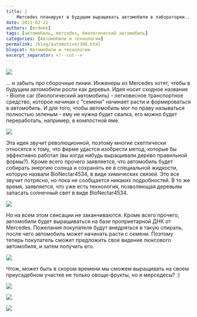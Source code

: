 ```yaml
---
title: |
    Mercedes планирует в будущем выращивать автомобили в лаборатории...
date: 2011-02-21
authors: [mrdekk]
tags: [автомобиль, mercedes, биологический автомобиль]
categories: [Автомобили и технологии]
permalink: /blog/automotive/308.html
blogcat: Автомобили и технологии
excerpt_separator: <!--cut-->
---
```



![](http://itw66.ru/uploads/images/00/00/01/2011/02/21/e2aa48.jpg)


... и забыть про сборочные линии. Инженеры из Mercedes хотят, чтобы в будущем автомобили росли как деревья. Идея носит сходное название - Biome car (биологический автомобиль) - легковесное транспортное средство, которое начиная с "семени" начинает расти и формироваться в автомобиль. И для того, чтобы автомобиль мог по праву называться полностью зеленым - ему не нужна будет свалка, его можно будет переработать, например, в компостной яме.


<!--cut-->



![](http://itw66.ru/uploads/images/00/00/01/2011/02/21/13710a.jpg)


Эта идея звучит революционной, поэтому многие скептически относятся к тому, что фирме удастся изобрести метод, которые бы эффективно работал (вы когда нибудь выращивали дерево правильной формы?). Кроме всего прочего заявляется, что автомобиль будет собирать энергию солнца и сохранять ее в специальной жидкости, которую назвали BioNectar4534, в виде химических связей. Это все звучит потрясно, но пока не сообщается никаких подробностей. В то же время, заявляется, что уже есть технология, позволяющая деревьям запасать солнечный свет в виде BioNectar4534.


![](http://itw66.ru/uploads/images/00/00/01/2011/02/21/41d908.jpg)


Но на всем этом сенсации не заканчиваются. Кроме всего прочего, автомобили будет выращиваться на базе проприетарной ДНК от Mercedes. Пожелания покупателя будут внедряться в такую спираль, после чего автомобиль может начинать расти с семени. Поэтому теперь покупатель сможет предложить свое видение люксового автомобиля, и затем получить его. 


![](http://itw66.ru/uploads/images/00/00/01/2011/02/21/691a22.jpg)


Чтож, может быть в скором времени мы сможем выращивать на своем приусадебном участке не только овощи-фрукты, но и мерседесы? :)


![](http://itw66.ru/uploads/images/00/00/01/2011/02/21/4c8bb3.jpg)


![](http://itw66.ru/uploads/images/00/00/01/2011/02/21/582982.jpg)


![](http://itw66.ru/uploads/images/00/00/01/2011/02/21/9023a5.jpg)

